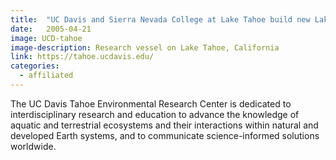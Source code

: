 ```yaml
---
title:  "UC Davis and Sierra Nevada College at Lake Tahoe build new Lake Tahoe Research and Education Facility"
date:   2005-04-21
image: UCD-tahoe
image-description: Research vessel on Lake Tahoe, California
link: https://tahoe.ucdavis.edu/
categories:
  - affiliated
---
```


The UC Davis Tahoe Environmental Research Center is dedicated to interdisciplinary research and education to advance the knowledge of aquatic and terrestrial ecosystems and their interactions within natural and developed Earth systems, and to communicate science-informed solutions worldwide.
